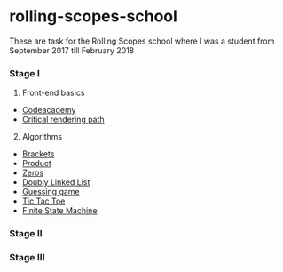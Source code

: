 # rolling-scopes-school
These are task for the Rolling Scopes school where I was a student from September 2017 till February 2018

### Stage I
1. Front-end basics
* <a href="">Codeacademy</a>
* <a href="">Critical rendering path</a>
2. Algorithms
* <a href="">Brackets</a>
* <a href="">Product</a>
* <a href="">Zeros</a>
* <a href="">Doubly Linked List</a>
* <a href="">Guessing game</a>
* <a href="">Tic Tac Toe</a>
* <a href="">Finite State Machine</a>

### Stage II


### Stage III
